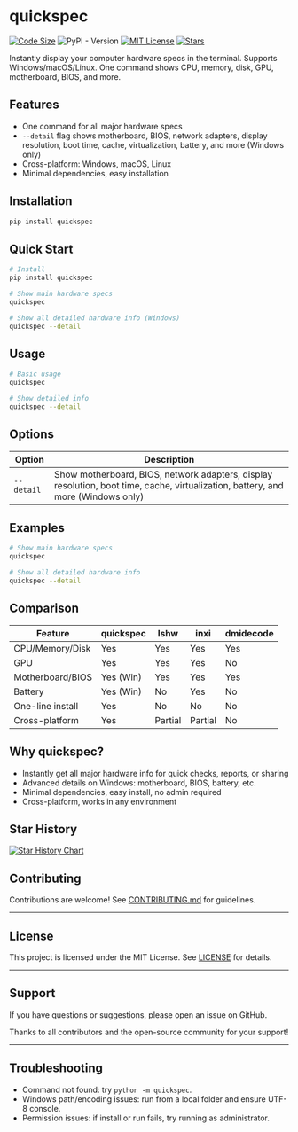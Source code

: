 

# quickspec

[![Code Size](https://img.shields.io/github/languages/code-size/HenryLok0/Quickspec?style=flat-square&logo=github)](https://github.com/HenryLok0/Quickspec)
![PyPI - Version](https://img.shields.io/pypi/v/quickspec)
[![MIT License](https://img.shields.io/github/license/HenryLok0/Quickspec?style=flat-square)](LICENSE)
[![Stars](https://img.shields.io/github/stars/HenryLok0/Quickspec?style=flat-square)](https://github.com/HenryLok0/Quickspec/stargazers)

Instantly display your computer hardware specs in the terminal. Supports Windows/macOS/Linux. One command shows CPU, memory, disk, GPU, motherboard, BIOS, and more.

## Features

- One command for all major hardware specs
- `--detail` flag shows motherboard, BIOS, network adapters, display resolution, boot time, cache, virtualization, battery, and more (Windows only)
- Cross-platform: Windows, macOS, Linux
- Minimal dependencies, easy installation

## Installation

```bash
pip install quickspec
```

## Quick Start

```bash
# Install
pip install quickspec

# Show main hardware specs
quickspec

# Show all detailed hardware info (Windows)
quickspec --detail
```

## Usage

```bash
# Basic usage
quickspec

# Show detailed info
quickspec --detail
```

## Options

| Option         | Description |
|----------------|-------------|
| `--detail`     | Show motherboard, BIOS, network adapters, display resolution, boot time, cache, virtualization, battery, and more (Windows only) |

## Examples

```bash
# Show main hardware specs
quickspec

# Show all detailed hardware info
quickspec --detail
```

## Comparison

| Feature         | quickspec | lshw | inxi | dmidecode |
|-----------------|-----------|------|------|-----------|
| CPU/Memory/Disk | Yes       | Yes  | Yes  | Yes       |
| GPU             | Yes       | Yes  | Yes  | No        |
| Motherboard/BIOS| Yes (Win) | Yes  | Yes  | Yes       |
| Battery         | Yes (Win) | No   | Yes  | No        |
| One-line install| Yes       | No   | No   | No        |
| Cross-platform  | Yes       | Partial| Partial| No    |

## Why quickspec?

- Instantly get all major hardware info for quick checks, reports, or sharing
- Advanced details on Windows: motherboard, BIOS, battery, etc.
- Minimal dependencies, easy install, no admin required
- Cross-platform, works in any environment

## Star History

[![Star History Chart](https://api.star-history.com/svg?repos=HenryLok0/Quickspec&type=Date)](https://star-history.com/#HenryLok0/Quickspec&Date)

## Contributing

Contributions are welcome! See [CONTRIBUTING.md](CONTRIBUTING.md) for guidelines.

---

## License

This project is licensed under the MIT License. See [LICENSE](LICENSE) for details.

---

## Support

If you have questions or suggestions, please open an issue on GitHub.

Thanks to all contributors and the open-source community for your support!

---

## Troubleshooting

- Command not found: try `python -m quickspec`.
- Windows path/encoding issues: run from a local folder and ensure UTF-8 console.
- Permission issues: if install or run fails, try running as administrator.
